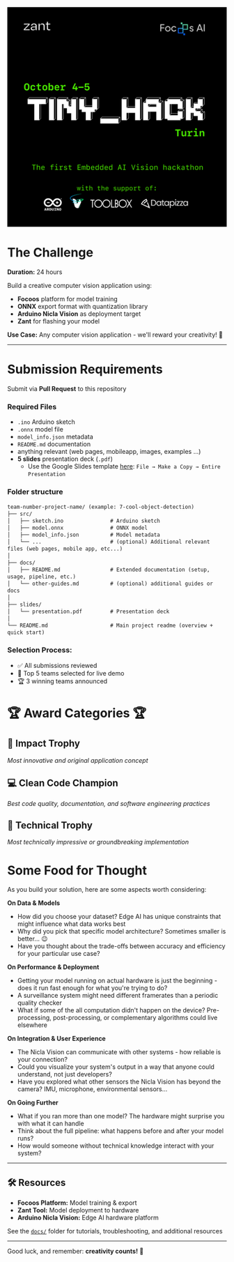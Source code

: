 <div align="center">
  <img src="img/loghi.png" alt="Alt text" width="900" >
</div>

# The Challenge

**Duration:** 24 hours

Build a creative computer vision application using:
- **Focoos** platform for model training
- **ONNX** export format with quantization library
- **Arduino Nicla Vision** as deployment target
- **Zant** for flashing your model

**Use Case:** Any computer vision application - we'll reward your creativity! 🎨

---

# Submission Requirements

Submit via **Pull Request** to this repository

### Required Files
- `.ino` Arduino sketch
- `.onnx` model file
- `model_info.json` metadata
- `README.md` documentation
- anything relevant (web pages, mobileapp, images, examples ...)
- **5 slides** presentation deck (`.pdf`)
  - Use the Google Slides template [here](https://docs.google.com/presentation/d/1c1S4XClzACHqEn-09ESwnSicXFq4gekJ_8vndtCpdOI/edit?usp=sharing): `File → Make a Copy → Entire Presentation`

### Folder structure
```
team-number-project-name/ (example: 7-cool-object-detection)
├── src/
│   ├── sketch.ino               # Arduino sketch
│   ├── model.onnx               # ONNX model
│   ├── model_info.json          # Model metadata
│   └── ...                      # (optional) Additional relevant files (web pages, mobile app, etc...)
│
├── docs/
│   ├── README.md                # Extended documentation (setup, usage, pipeline, etc.)
│   └── other-guides.md          # (optional) additional guides or docs
│
├── slides/
│   └── presentation.pdf         # Presentation deck
│
└── README.md                    # Main project readme (overview + quick start)
```

### Selection Process:
- ✅ All submissions reviewed
- 🎤 Top 5 teams selected for live demo
- 🏆 3 winning teams announced

# 🏆 Award Categories 🏆

## 🌟 Impact Trophy
*Most innovative and original application concept*

## 💻 Clean Code Champion
*Best code quality, documentation, and software engineering practices*

## 🚀 Technical Trophy
*Most technically impressive or groundbreaking implementation*


# Some Food for Thought

As you build your solution, here are some aspects worth considering:

**On Data & Models**
- How did you choose your dataset? Edge AI has unique constraints that might influence what data works best
- Why did you pick that specific model architecture? Sometimes smaller is better... 😉
- Have you thought about the trade-offs between accuracy and efficiency for your particular use case?

**On Performance & Deployment**
- Getting your model running on actual hardware is just the beginning - does it run fast enough for what you're trying to do?
- A surveillance system might need different framerates than a periodic quality checker
- What if some of the all computation didn't happen on the device? Pre-processing, post-processing, or complementary algorithms could live elsewhere

**On Integration & User Experience**
- The Nicla Vision can communicate with other systems - how reliable is your connection?
- Could you visualize your system's output in a way that anyone could understand, not just developers?
- Have you explored what other sensors the Nicla Vision has beyond the camera? IMU, microphone, environmental sensors...

**On Going Further**
- What if you ran more than one model? The hardware might surprise you with what it can handle
- Think about the full pipeline: what happens before and after your model runs?
- How would someone without technical knowledge interact with your system?

---

## 🛠️ Resources

- **Focoos Platform:** Model training & export
- **Zant Tool:** Model deployment to hardware
- **Arduino Nicla Vision:** Edge AI hardware platform

See the [`docs/`](./docs) folder for tutorials, troubleshooting, and additional resources 

---  

Good luck, and remember: **creativity counts!** 🎉
